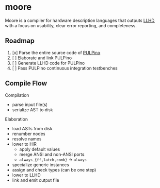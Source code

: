 # moore

Moore is a compiler for hardware description languages that outputs [LLHD][2], with a focus on usability, clear error reporting, and completeness.


## Roadmap

1. [x] Parse the entire source code of [PULPino][1]
2. [ ] Elaborate and link PULPino
3. [ ] Generate LLHD code for PULPino
4. [ ] Pass PULPino continuous integration testbenches


## Compile Flow

Compilation
- parse input file(s)
- serialize AST to disk

Elaboration
- load ASTs from disk
- renumber nodes
- resolve names
- lower to HIR
    - apply default values
    - merge ANSI and non-ANSI ports
    - `always_{ff,latch,comb}` -> `always`
- specialize generic instances
- assign and check types (can be one step)
- lower to LLHD
- link and emit output file


[1]: https://github.com/pulp-platform/pulpino
[2]: https://github.com/fabianschuiki/llhd
